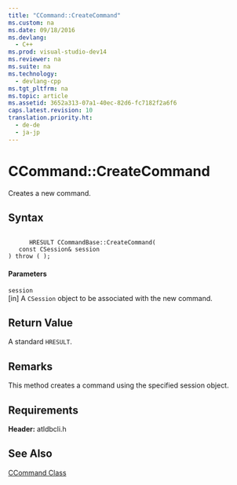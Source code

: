 ```yaml
---
title: "CCommand::CreateCommand"
ms.custom: na
ms.date: 09/18/2016
ms.devlang: 
  - C++
ms.prod: visual-studio-dev14
ms.reviewer: na
ms.suite: na
ms.technology: 
  - devlang-cpp
ms.tgt_pltfrm: na
ms.topic: article
ms.assetid: 3652a313-07a1-40ec-82d6-fc7182f2a6f6
caps.latest.revision: 10
translation.priority.ht: 
  - de-de
  - ja-jp
---
```

# CCommand::CreateCommand
Creates a new command.  
  
## Syntax  
  
```  
  
      HRESULT CCommandBase::CreateCommand(  
   const CSession& session   
) throw ( );  
```  
  
#### Parameters  
 `session`  
 [in] A `CSession` object to be associated with the new command.  
  
## Return Value  
 A standard `HRESULT`.  
  
## Remarks  
 This method creates a command using the specified session object.  
  
## Requirements  
 **Header:** atldbcli.h  
  
## See Also  
 [CCommand Class](../vs140/CCommand-Class.md)